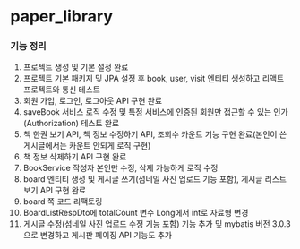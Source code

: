 # paper_library

### 기능 정리
1. 프로젝트 생성 및 기본 설정 완료
2. 프로젝트 기본 패키지 및 JPA 설정 후 book, user, visit 엔티티 생성하고 리액트 프로젝트와 통신 테스트
3. 회원 가입, 로그인, 로그아웃 API 구현 완료
4. saveBook 서비스 로직 수정 및 특정 서비스에 인증된 회원만 접근할 수 있는 인가(Authorization) 테스트 완료
5. 책 한권 보기 API, 책 정보 수정하기 API, 조회수 카운트 기능 구현 완료(본인이 쓴 게시글에서는 카운트 안되게 로직 구현)
6. 책 정보 삭제하기 API 구현 완료
7. BookService 작성자 본인만 수정, 삭제 가능하게 로직 수정
8. board 엔티티 생성 및 게시글 쓰기(섬네일 사진 업로드 기능 포함), 게시글 리스트 보기 API 구현 완료
9. board 쪽 코드 리팩토링
10. BoardListRespDto에 totalCount 변수 Long에서 int로 자료형 변경
11. 게시글 수정(섬네일 사진 업로드 수정 기능 포함) 기능 추가 및 mybatis 버전 3.0.3으로 변경하고 게시판 페이징 API 기능도 추가
